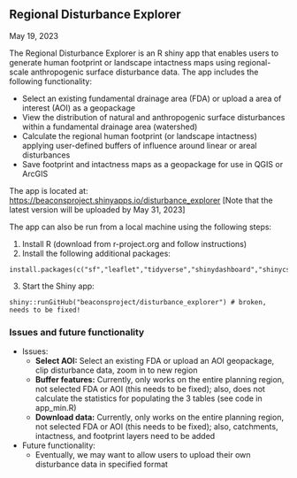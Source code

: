## Regional Disturbance Explorer

May 19, 2023

The Regional Disturbance Explorer is an R shiny app that enables users to generate human footprint or landscape intactness maps using regional-scale anthropogenic surface disturbance data. The app includes the following functionality:

  - Select an existing fundamental drainage area (FDA) or upload a area of interest (AOI) as a geopackage
  - View the distribution of natural and anthropogenic surface disturbances within a fundamental drainage area (watershed)
  - Calculate the regional human footprint (or landscape intactness) applying user-defined buffers of influence around linear or areal disturbances
  - Save footprint and intactness maps as a geopackage for use in QGIS or ArcGIS

The app is located at: https://beaconsproject.shinyapps.io/disturbance_explorer [Note that the latest version will be uploaded by May 31, 2023]

The app can also be run from a local machine using the following steps:

  1. Install R (download from r-project.org and follow instructions)
  2. Install the following additional packages:

    install.packages(c("sf","leaflet","tidyverse","shinydashboard","shinycssloaders"))

  3. Start the Shiny app:

    shiny::runGitHub("beaconsproject/disturbance_explorer") # broken, needs to be fixed!

### Issues and future functionality

- Issues:
  - **Select AOI:** Select an existing FDA or upload an AOI geopackage, clip disturbance data, zoom in to new region
  - **Buffer features:** Currently, only works on the entire planning region, not selected FDA or AOI (this needs to be fixed); also, does not calculate the statistics for populating the 3 tables (see code in app_min.R)
  - **Download data:** Currently, only works on the entire planning region, not selected FDA or AOI (this needs to be fixed); also, catchments, intactness, and footprint layers need to be added
- Future functionality:
  - Eventually, we may want to allow users to upload their own disturbance data in specified format
